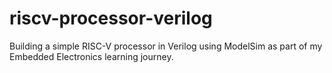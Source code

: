 # riscv-processor-verilog
Building a simple RISC-V processor in Verilog using ModelSim as part of my Embedded Electronics learning journey.
